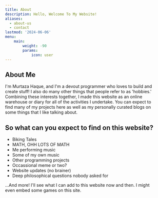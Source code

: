```yaml
---
title: About
description: Hello, Welcome To My Website!
aliases:
  - about-us
  - contact
lastmod: '2024-06-06'
menu:
    main: 
        weight: -90
        params:
            icon: user
---
```


## About Me
I'm Murtaza Haque, and I'm a devout programmer who loves to build and create stuff! I also do many other things that people refer to as 'hobbies.' Combining these interests together, I made this website as an online warehouse or diary for all of the activities I undertake. You can expect to find many of my projects here as well as my personally curated blogs on some things that I like talking about.

## So what can you expect to find on this website?
* Biking Tales
* MATH, OHH LOTS OF MATH
* Me performing music
* Some of my own music
* Other programming projects
* Occassional meme or two?
* Website updates (no brainer)
* Deep philosophical questions nobody asked for

...And more! I'll see what I can add to this website now and then. I might even embed some games on this site.